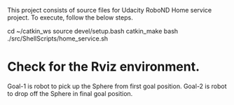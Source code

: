 This project consists of source files for Udacity RoboND Home service project.
To execute, follow the below steps.

cd ~/catkin_ws
source devel/setup.bash
catkin_make
bash ./src/ShellScripts/home_service.sh
# Check for the Rviz environment. 
Goal-1 is robot to pick up the Sphere from first goal position.
Goal-2 is robot to drop off the Sphere in final goal position.
